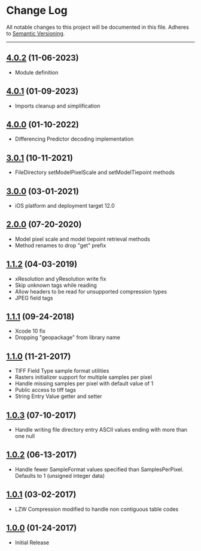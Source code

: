 # Change Log
All notable changes to this project will be documented in this file.
Adheres to [Semantic Versioning](http://semver.org/).

---

## [4.0.2](https://github.com/ngageoint/tiff-ios/releases/tag/4.0.2) (11-06-2023)

* Module definition

## [4.0.1](https://github.com/ngageoint/tiff-ios/releases/tag/4.0.1) (01-09-2023)

* Imports cleanup and simplification

## [4.0.0](https://github.com/ngageoint/tiff-ios/releases/tag/4.0.0) (01-10-2022)

* Differencing Predictor decoding implementation

## [3.0.1](https://github.com/ngageoint/tiff-ios/releases/tag/3.0.1) (10-11-2021)

* FileDirectory setModelPixelScale and setModelTiepoint methods

## [3.0.0](https://github.com/ngageoint/tiff-ios/releases/tag/3.0.0) (03-01-2021)

* iOS platform and deployment target 12.0

## [2.0.0](https://github.com/ngageoint/tiff-ios/releases/tag/2.0.0) (07-20-2020)

* Model pixel scale and model tiepoint retrieval methods
* Method renames to drop "get" prefix

## [1.1.2](https://github.com/ngageoint/tiff-ios/releases/tag/1.1.2) (04-03-2019)

* xResolution and yResolution write fix
* Skip unknown tags while reading
* Allow headers to be read for unsupported compression types
* JPEG field tags

## [1.1.1](https://github.com/ngageoint/tiff-ios/releases/tag/1.1.1) (09-24-2018)

* Xcode 10 fix
* Dropping "geopackage" from library name

## [1.1.0](https://github.com/ngageoint/tiff-ios/releases/tag/1.1.0) (11-21-2017)

* TIFF Field Type sample format utilities
* Rasters initializer support for multiple samples per pixel
* Handle missing samples per pixel with default value of 1
* Public access to tiff tags
* String Entry Value getter and setter

## [1.0.3](https://github.com/ngageoint/tiff-ios/releases/tag/1.0.3) (07-10-2017)

* Handle writing file directory entry ASCII values ending with more than one null

## [1.0.2](https://github.com/ngageoint/tiff-ios/releases/tag/1.0.2) (06-13-2017)

* Handle fewer SampleFormat values specified than SamplesPerPixel. Defaults to 1 (unsigned integer data)

## [1.0.1](https://github.com/ngageoint/tiff-ios/releases/tag/1.0.1) (03-02-2017)

* LZW Compression modified to handle non contiguous table codes

## [1.0.0](https://github.com/ngageoint/tiff-ios/releases/tag/1.0.0) (01-24-2017)

* Initial Release
